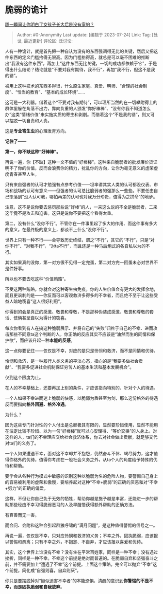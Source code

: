 # 脆弱的诡计
[哪一瞬间让你明白了女孩子长大后是没有家的？](https://www.zhihu.com/question/587222028/answer/3124849280)

> Author: #0-Anonymity
> Last update: [编辑于 2023-07-24]
> Link:
> Tag: [处世, 最近更新]
> 评论区:
> 泛讨论:

人有一种诡计，就是首先把一种自认为没有的东西强调得无比的关键，然后又把这件东西的定义门槛抬得无限高。因为门槛抬得高，就总是可以毫不困难的推断出“我没有这件东西”。再加上“这件东西无比关键，一切的成功都依赖于它”，于是得出什么结论？结论就是“不要对我有期待，我不行”，再加“我不行，但这不是我的错”。

被用上这种技术的东西多得很，什么原生家庭、真爱、明师、“合理的社会制度”、“恰当的教育”、“基本的成长环境”……

这可是一大利器。借着这个“不要对我有期待”，可以理所当然的在一切攀附得上的群体里躲在角落不出力，靠向负重的人颁发“你好棒棒”、“没有你我不知道怎么办”这类“情绪价值”来实施实质的寄生和剥削。而借着这个“不是我的错”，则又可以摆脱一切自责和人责。

这是**专业寄生虫**的心理发育方向。

**记住了——**

**第一，你不缺这种“好棒棒”。**

再说一遍，你【不缺】这种一文不值的“好棒棒”。这种来自脆弱者的批发廉价货证明不了你的价值，反而会浪费你的精力，扰乱你的方向，让你为毫无意义的虚荣虚度青春甚至人生。

只有来自强者的认可才勉强有点参考价值——坦率讲其实人类的认可都没仪表、市场和战场的认可有意义——但强者的认可总比脆弱者的强那么一些些。不要任由自己堕落到“没人认可我，哪怕再差的认可也对我万分珍贵，值得为之拼命”的地步。

注意，这不是说你要去惩罚那些说“好棒”的人，一来这么说的不全是脆弱者，二来这毕竟不是攻击和迫害。这只是说你不要把这个看得太重。

第二，没有什么“没你不行”。不管你在一件事里起了多大的作用、而这件事有多大的意义，在最终极的意义上，都谈不上什么“没你不行”。

世界上只有一种不行——会导致历史终结，谓之“不行”，其它的“不行”，只是“对你不行”、“对我不行”，“对ta不行”，而且还是一种马后炮式的各自私以为的不行。

其实如果真的没你，第一对方很不见得一定完蛋，第二对方完一回蛋未必对世界不是件好事。

所以也不要去吃这种“价值贿赂”。

不受这两种贿赂，你就会对这种寄生虫免疫。你的人生价值会有更大的发挥余地，而且更讽刺的是——你反而可以客观救济多得多的不幸者，而且绝不至于让这些受益人暗地窃喜“这人很好利用”。

你得到的会是真正的感激、敬畏和尊敬，不是那种伪装成感激、敬畏和尊敬的套话、伎俩甚至自以为得计的窃喜。

每次你看到有人在搞这种脆弱展示、并将自己的“失败”归咎于自己的不幸、进而攻击那些不同意ta这个判断的人，你正确的反应其实不应该是“油然而生的同情和保护欲”，而应该升起一种**本能的反感**。

这一点你要记住——仅仅是不幸，对应的是只是怜悯和救济，而不是同情和优待。

怜悯和救济，是一种履行人类义务的平淡心态，指向的是“我要多做社会贡献”、“我要多促进社会机制保证穷苦人的基本生活和基本发展机会”。

仅到这个限度为止。

在人的不幸基础上，还要再加上别的条件，才应该指向特别的、针对个人的待遇。

一个人如果不幸进而迷上脆弱的快感，以脆弱为盾甚至为剑，那么这份格外的待遇反而要指向**格外回避、格外冷遇**。

为什么？

因为这些专门针对性的个人付出是总额极其有限的，显然要珍惜使用，显然不能用在注定比较不珍惜、以为一句“好棒棒”就可以心安理得、“等价交换”的人身上。对这样的人，ta们的不幸理应交给社会救济体系，你去对社会做出贡献，就足够交代对ta们的义务了。

一个人如果遭遇不幸，面对这不幸却并不抱怨，仍然奋斗不休、竭尽努力，这才值得你格外的优待，值得你考虑在一般社会义务之外，从ta个人的角度给予特殊的优待和帮助。

要学会从各种行为模式中敏感的识别这种以脆弱为名的危险人物，要警惕自己身上的容易被利用的虚荣和傲慢，要培养起对这种“不幸+脆弱”的正确的厌恶和对“不幸+努力”的正确的偏爱。

这样，不但让你自己免于无效的牺牲，帮助你越是施予越是丰富，还能进一步的帮助那些经由不幸习得脆弱恶习的人及早醒悟获得额外帮助的正确方法。

有百善而无一害。

而会问、会附和这种会引起群狼呼啸的“满月问题”，是这种值得警惕的信号之一。

再说一遍，仅仅是不幸，只对应怜悯和救济的义务；不幸之外，固执脆弱，应该报以警惕和疏离；只有不幸之外，不抱怨、不自弃，才应该报以喜爱和优待。

其实，这个世界上谁没有不幸？没有生在平常百姓家，同样是一种不幸；没有遇过挫折，同样是一种不幸。不幸这个前提是绝对而普遍的。在脆弱自弃和坚强奋斗之前，并不需要加上“遭遇了不幸”这个前提。上面这个策略，完全可以抛弃“不幸”这个前提，简化成“自强则喜，自弃则厌”。

你只是要摆脱掉对“疑似迫害不幸者”的本能恐惧，清醒的意识到**你警惕的不是不幸，而是固执脆弱和自我放弃**。